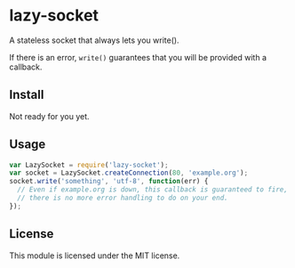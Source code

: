 # lazy-socket

A stateless socket that always lets you write().

If there is an error, `write()` guarantees that you will be provided with a
callback.

## Install

Not ready for you yet.

## Usage

```js
var LazySocket = require('lazy-socket');
var socket = LazySocket.createConnection(80, 'example.org');
socket.write('something', 'utf-8', function(err) {
  // Even if example.org is down, this callback is guaranteed to fire, and
  // there is no more error handling to do on your end.
});
```

## License

This module is licensed under the MIT license.
